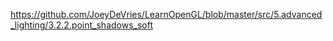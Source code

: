 https://github.com/JoeyDeVries/LearnOpenGL/blob/master/src/5.advanced_lighting/3.2.2.point_shadows_soft